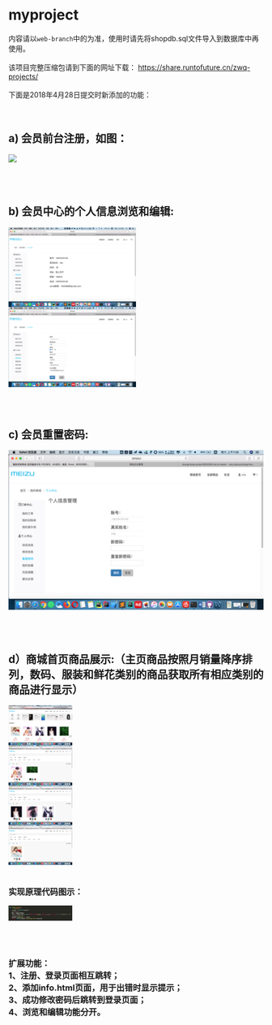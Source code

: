 # myproject
内容请以`web-branch`中的为准，使用时请先将shopdb.sql文件导入到数据库中再使用。
<br><br>
该项目完整压缩包请到下面的网址下载：
https://share.runtofuture.cn/zwq-projects/
<br><br>
下面是2018年4月28日提交时新添加的功能：

<br>
<h2>a) 会员前台注册，如图：</h2>
<img src="./readme-pic/a.png"></img>

<br><br>
<h2>b) 会员中心的个人信息浏览和编辑:</h2>
<img src="./readmepic/b1.png" style="display:block;width:50%;"></img>
<img src="./readmepic/b2.png" style="display:block;width:50%;"></img>

<br><br>
<h2>c) 会员重置密码:</h2>
<img src="./readmepic/c.png"></img>

<br><br>
<h2>d）商城首页商品展示:（主页商品按照月销量降序排列，数码、服装和鲜花类别的商品获取所有相应类别的商品进行显示）</h2>
<img src="./readmepic/d1.png" style="display:block;width:25%;"></img>
<img src="./readmepic/d2.png" style="display:block;width:25%;"></img>
<img src="./readmepic/d3.png" style="display:block;width:25%;"></img>
<img src="./readmepic/d4.png" style="display:block;width:25%;"></img>
<br>
<h3>实现原理代码图示：</h3>
<img src="./readmepic/d5.png" style="display:block;width:25%;"></img>

<br><br>
<h3>
扩展功能：<br>
1、注册、登录页面相互跳转；<br>
2、添加info.html页面，用于出错时显示提示；<br>
3、成功修改密码后跳转到登录页面；<br>
4、浏览和编辑功能分开。<br>
</h3>
